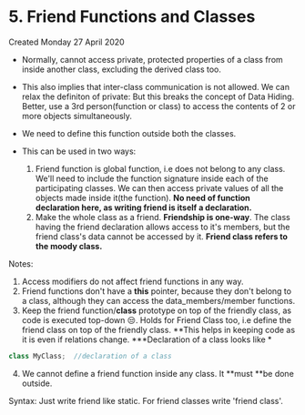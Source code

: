 # 5. Friend Functions and Classes
Created Monday 27 April 2020


* Normally, cannot access private, protected properties of a class from inside another class, excluding the derived class too.
* This also implies that inter-class communication is not allowed. We can relax the definiton of private: But this breaks the concept of Data Hiding. Better, use a 3rd person(function or class) to access the contents of 2 or more objects simultaneously.



* We need to define this function outside both the classes.
* This can be used in two ways:
	1. Friend function is global function, i.e does not belong to any class. We'll need to include the function signature inside each of the participating classes. We can then access private values of all the objects made inside it(the function). **No need of function declaration here, as writing friend is itself a declaration.**
	2. Make the whole class as a friend. **Friendship is one-way**. The class having the friend declaration allows access to it's members, but the friend class's data cannot be accessed by it. **Friend class refers to the moody class.**

Notes:

1. Access modifiers do not affect friend functions in any way.
2. Friend functions don't have a **this** pointer, because they don't belong to a class, although they can access the data_members/member functions.
3. Keep the friend function/**class** prototype on top of the friendly class, as code is executed top-down 😒️. Holds for Friend Class too, i.e  define the friend class on top of the friendly class. **This helps in keeping code as it is even if relations change. ***Declaration of  a class looks like *
```c++
class MyClass;	//declaration of a class
```

4. We cannot define a friend function inside any class. It **must **be done outside.

Syntax: Just write friend like static. For friend classes write 'friend class'.


